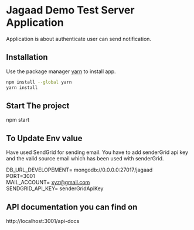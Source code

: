 # Jagaad Demo Test Server Application

Application is about authenticate user can send notification.

## Installation

Use the package manager [yarn](https://classic.yarnpkg.com/lang/en/docs/install/#windows-stable) to install app.

```bash
npm install --global yarn
yarn install
```
## Start The project
npm start

## To Update Env value
Have used SendGrid for sending email. You have to add senderGrid api key and the valid source email which has been used with senderGrid.


DB_URL_DEVELOPEMENT= mongodb://0.0.0.0:27017/jagaad <br>
PORT=3001<br>
MAIL_ACCOUNT= xyz@gmail.com<br>
SENDGRID_API_KEY= senderGridApiKey<br>

## API documentation you can find on 
http://localhost:3001/api-docs
